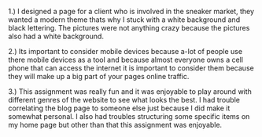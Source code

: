 1.) I designed a page for a client who is involved in the sneaker market, they wanted a modern theme thats why I stuck with a white background and black lettering. The pictures were not anything crazy because the pictures also had a white background.

2.) Its important to consider mobile devices because a-lot of people use there mobile devices as a tool and because almost everyone owns a cell phone that can access the internet it is important to consider them because they will make up a big part of your pages online traffic.

3.) This assignment was really fun and it was enjoyable to play around with different genres of the website to see what looks the best. I had trouble correlating the blog page to someone else just because I did make it somewhat personal. I also had troubles structuring some specific items on my home page but other than that this assignment was enjoyable.
